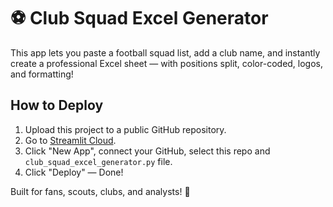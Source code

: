 
# ⚽ Club Squad Excel Generator

This app lets you paste a football squad list, add a club name, and instantly create a professional Excel sheet — with positions split, color-coded, logos, and formatting!

## How to Deploy
1. Upload this project to a public GitHub repository.
2. Go to [Streamlit Cloud](https://streamlit.io/cloud).
3. Click "New App", connect your GitHub, select this repo and `club_squad_excel_generator.py` file.
4. Click "Deploy" — Done!

Built for fans, scouts, clubs, and analysts! 🎯
